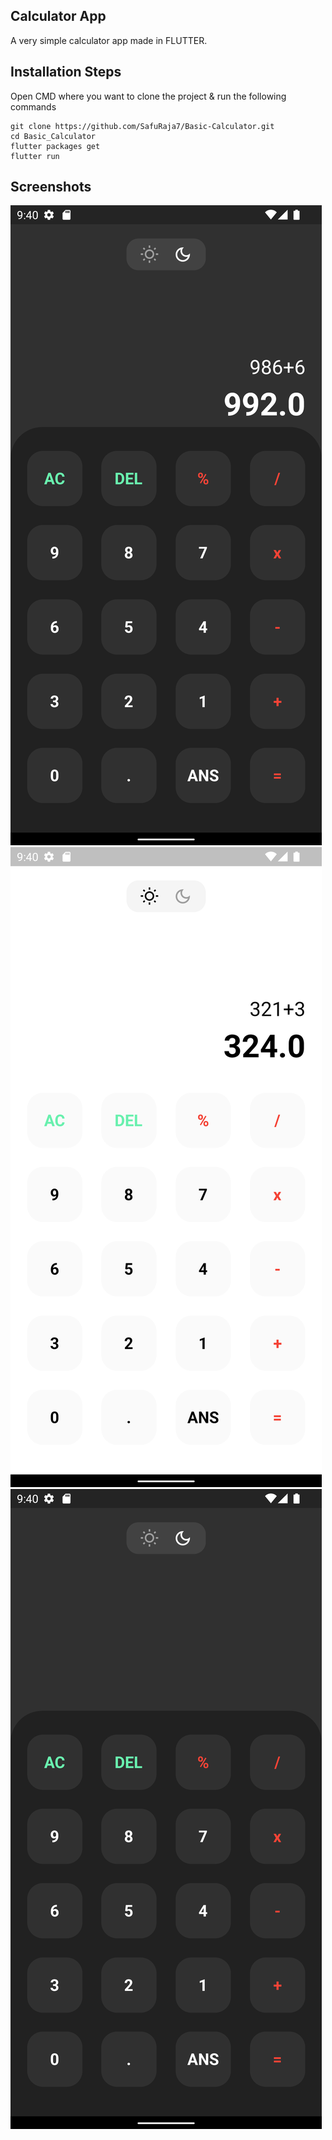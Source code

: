 ## Calculator App

A very simple calculator app made in FLUTTER.

## Installation Steps
Open CMD where you want to clone the project & run the following commands

```
git clone https://github.com/SafuRaja7/Basic-Calculator.git
cd Basic_Calculator
flutter packages get
flutter run
```

## Screenshots 

![home](https://github.com/SafuRaja7/Basic-Calculator/blob/main/screenshots/Screenshot_1670776820.png)
![home_light](https://github.com/SafuRaja7/Basic-Calculator/blob/main/screenshots/Screenshot_1670776838.png)
![home_dark](https://github.com/SafuRaja7/Basic-Calculator/blob/main/screenshots/Screenshot_1670776843.png)



